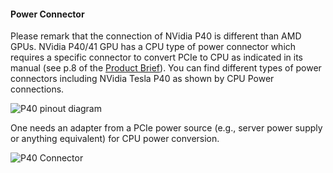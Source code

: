 #### Power Connector
Please remark that the connection of NVidia P40 is different than AMD GPUs. NVidia P40/41 GPU has a CPU type of power connector which requires a specific connector to convert PCIe to CPU as indicated in its manual (see p.8 of the [Product Brief](https://images.nvidia.com/content/pdf/tesla/Tesla-P40-Product-Brief.pdf)).
You can find different types of power connectors including NVidia Tesla P40 as shown by CPU Power connections.  

![P40 pinout diagram](https://github.com/bankh/GPU_Compute/assets/9688867/a9288cf3-94ab-46ea-86e6-c8a713a5d09e)

One needs an adapter from a PCIe power source (e.g., server power supply or anything equivalent) for CPU power conversion.  

![P40 Connector](https://github.com/bankh/GPU_Compute/assets/9688867/00363c42-1e09-4557-98ee-d6c44ddc3f79)  

